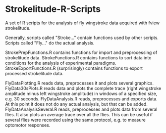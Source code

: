 # Strokelitude-R-Scripts
A set of R scripts for the analysis of fly wingstroke data acquired with fview strokelitude.

Generally, scripts called "Stroke..." contain functions used by other scripts. Scripts called "Fly..." do the actual analysis.

StrokePrepFunctions.R contains functions for import and preprocessing of strokelitude data.
StrokeFunctions.R contains functions to sort data into conditions for the analysis of experimental paradigms.
StrokeExportFunctions.R (surprisingly) contains functions to export processed strokelitude data.

FlyDataPlotting.R reads data, preprocesses it and plots several graphics.
FlyData30sPlots.R reads data and plots the complete trace (right wingstroke amplitude minus left wingstroke amplitude) in windows of a specified size, e.g. 30 seconds.
FlyDataAnalysis.R reads, preprocesses and exports data. At this point it does not do any actual analysis, but that can be added.
FlyDataAnalysisSeveral.R reads, preprocesses and plots data from several flies. It also plots an average trace over all the flies. This can be useful if several flies were recorded using the same protocol, e.g. to measure optomotor responses.
